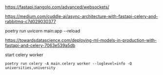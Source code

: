 https://fastapi.tiangolo.com/advanced/websockets/

https://medium.com/cuddle-ai/async-architecture-with-fastapi-celery-and-rabbitmq-c7d029030377

poetry run uvicorn main:app --reload

https://towardsdatascience.com/deploying-ml-models-in-production-with-fastapi-and-celery-7063e539a5db


start celery worker
```
poetry run celery -A main.celery worker --loglevel=info -Q universities,university
```